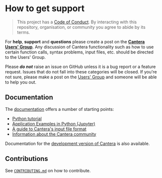 # How to get support

> This project has a [Code of Conduct](https://github.com/Cantera/cantera/blob/main/CODE_OF_CONDUCT.md).
> By interacting with this repository, organisation, or community you agree to
> abide by its terms.

For **help**, **support** and **questions** please create a post on the
**[Cantera Users' Group](https://groups.google.com/group/cantera-users)**.
Any discussion of Cantera functionality such as how to use certain function
calls, syntax problems, input files, etc. should be directed to the Users' Group.

Please **_do not_** raise an issue on GitHub unless it is a bug report or a
feature request. Issues that do not fall into these categories will be closed.
If you're not sure, please make a post on the
[Users' Group](https://groups.google.com/group/cantera-users) and someone will
be able to help you out.

## Documentation

The [documentation](https://cantera.org/documentation)
offers a number of starting points:

- [Python tutorial](https://cantera.org/tutorials/python-tutorial.html)
- [Application Examples in Python (Jupyter)](https://github.com/Cantera/cantera-jupyter#cantera-jupyter)
- [A guide to Cantera's input file format](https://cantera.org/tutorials/input-files.html)
- [Information about the Cantera community](https://cantera.org/community.html)

Documentation for the [development version of
Cantera](https://cantera.org/documentation/dev-docs.html) is also available.

## Contributions

See [`CONTRIBUTING.md`](https://github.com/Cantera/cantera/blob/main/CONTRIBUTING.md) on how to contribute.
